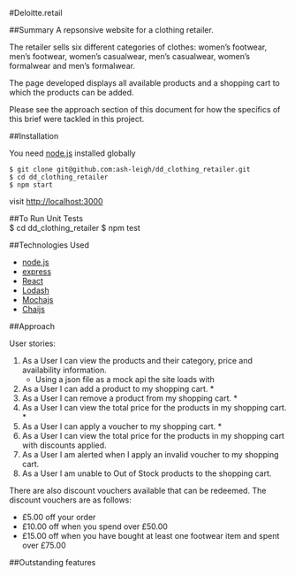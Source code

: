 #Deloitte.retail

##Summary
A repsonsive website for a clothing retailer.

The retailer sells six different categories of clothes: women’s footwear, men’s footwear, women’s casualwear, men’s casualwear, women’s formalwear and men’s formalwear.

The page developed displays all available products and a shopping cart to which the products can be added.

Please see the approach section of this document for how the specifics of this brief were tackled in this project.

##Installation

You need [node.js](https://nodejs.org/en/) installed globally

	$ git clone git@github.com:ash-leigh/dd_clothing_retailer.git
	$ cd dd_clothing_retailer
	$ npm start

visit <http://localhost:3000>

##To Run Unit Tests  
	$ cd dd_clothing_retailer
	$ npm test

##Technologies Used
* [node.js](https://nodejs.org/en/)
* [express](http://expressjs.com/)
* [React](https://facebook.github.io/react/)
* [Lodash](https://lodash.com/docs/4.15.0)
* [Mochajs](https://mochajs.org/)
* [Chaijs](http://chaijs.com/)

##Approach

User stories:

1. As a User I can view the products and their category, price and availability information.
	* Using a json file as a mock api the site loads with 
2. As a User I can add a product to my shopping cart.
	* 
3. As a User I can remove a product from my shopping cart.
	* 
4. As a User I can view the total price for the products in my shopping cart.
	* 
5. As a User I can apply a voucher to my shopping cart.
	* 
6. As a User I can view the total price for the products in my shopping cart with discounts applied.
7. As a User I am alerted when I apply an invalid voucher to my shopping cart.
8. As a User I am unable to Out of Stock products to the shopping cart.

There are also discount vouchers available that can be redeemed. The discount vouchers are as follows:

* £5.00 off your order
* £10.00 off when you spend over £50.00
* £15.00 off when you have bought at least one footwear item and spent over £75.00



##Outstanding features













